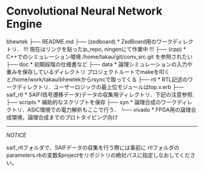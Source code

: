 # Convolutional Neural Network Engine

bhewtek
├── README.md
├── (zedboard)
      * ZedBoard用のワークディレクトリ．
        !!! 現在はリンクを貼ったip_repo, ningenにて作業中 !!!
├── (cpp)
      * C++でのシミュレーション環境
        /home/takau/git/conv_src.git を参照されたい
├── doc
      * 初期段階の仕様書など
├── data
      * 論理シミュレーションの入力や重みを保存しているディレクトリ
        プロジェクトルートでmakeを叩くと/home/work/takau/bhewtekからrsyncで取ってくる
├── rtl
      * RTL記述のワークディレクトリ．ユーザーロジックの最上位モジュールはtop.v.erb
├── saif_rtl
      * SAIF(信号遷移データ)データの収集用ディレクトリ．下記の注意参照.
├── scripts
      * 補助的なスクリプトを保存
├── syn
      * 論理合成のワークディレクトリ．ASIC環境での電力解析もここで行う．
└── vivado
      * FPGA用の論理合成環境，論理合成までのプロトタイピング向け

-----------------------------------

*NOTICE*

saif_rtlフォルダで、SAIFデータの収集を行う際には事前に
rtlフォルダのparameters.rbの変数$projectをリポジトリの絶対パスに指定しなおしてください。
